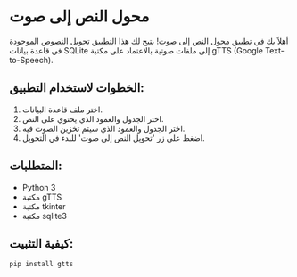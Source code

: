 # محول النص إلى صوت

أهلاً بك في تطبيق محول النص إلى صوت!
يتيح لك هذا التطبيق تحويل النصوص الموجودة في قاعدة بيانات SQLite إلى ملفات صوتية
بالاعتماد على مكتبة gTTS (Google Text-to-Speech).

## الخطوات لاستخدام التطبيق:
1. اختر ملف قاعدة البيانات.
2. اختر الجدول والعمود الذي يحتوي على النص.
3. اختر الجدول والعمود الذي سيتم تخزين الصوت فيه.
4. اضغط على زر 'تحويل النص إلى صوت' للبدء في التحويل.

## المتطلبات:
- Python 3
- مكتبة gTTS
- مكتبة tkinter
- مكتبة sqlite3

## كيفية التثبيت:
```sh
pip install gtts
